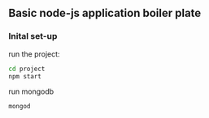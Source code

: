 ## Basic node-js application boiler plate

### Inital set-up

run the project:

```bash
cd project
npm start
```
run mongodb

```bash
mongod
```
